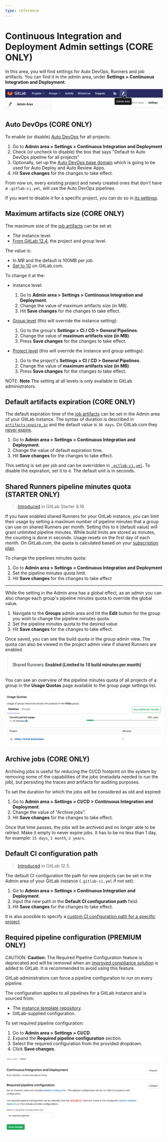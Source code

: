 ```yaml
---
type: reference
---
```


# Continuous Integration and Deployment Admin settings **(CORE ONLY)**

In this area, you will find settings for Auto DevOps, Runners and job artifacts.
You can find it in the admin area, under **Settings > Continuous Integration and Deployment**.

![Admin area settings button](../img/admin_area_settings_button.png)

## Auto DevOps **(CORE ONLY)**

To enable (or disable) [Auto DevOps](../../../topics/autodevops/index.md)
for all projects:

1. Go to **Admin area > Settings > Continuous Integration and Deployment**
1. Check (or uncheck to disable) the box that says "Default to Auto DevOps pipeline for all projects"
1. Optionally, set up the [Auto DevOps base domain](../../../topics/autodevops/index.md#auto-devops-base-domain)
   which is going to be used for Auto Deploy and Auto Review Apps.
1. Hit **Save changes** for the changes to take effect.

From now on, every existing project and newly created ones that don't have a
`.gitlab-ci.yml`, will use the Auto DevOps pipelines.

If you want to disable it for a specific project, you can do so in
[its settings](../../../topics/autodevops/index.md#enablingdisabling-auto-devops).

## Maximum artifacts size **(CORE ONLY)**

The maximum size of the [job artifacts](../../../administration/job_artifacts.md)
can be set at:

- The instance level.
- [From GitLab 12.4](https://gitlab.com/gitlab-org/gitlab/issues/21688), the project and group level.

The value is:

- In *MB* and the default is 100MB per job.
- [Set to 1G](../../gitlab_com/index.md#gitlab-cicd) on GitLab.com.

To change it at the:

- Instance level:

   1. Go to **Admin area > Settings > Continuous Integration and Deployment**.
   1. Change the value of maximum artifacts size (in MB).
   1. Hit **Save changes** for the changes to take effect.

- [Group level](../../group/index.md#group-settings) (this will override the instance setting):

  1. Go to the group's **Settings > CI / CD > General Pipelines**.
  1. Change the value of **maximum artifacts size (in MB)**.
  1. Press **Save changes** for the changes to take effect.

- [Project level](../../project/pipelines/settings.md) (this will override the instance and group settings):

  1. Go to the project's **Settings > CI / CD > General Pipelines**.
  1. Change the value of **maximum artifacts size (in MB)**.
  1. Press **Save changes** for the changes to take effect.

NOTE: **Note**
The setting at all levels is only available to GitLab administrators.

## Default artifacts expiration **(CORE ONLY)**

The default expiration time of the [job artifacts](../../../administration/job_artifacts.md)
can be set in the Admin area of your GitLab instance. The syntax of duration is
described in [`artifacts:expire_in`](../../../ci/yaml/README.md#artifactsexpire_in)
and the default value is `30 days`. On GitLab.com they
[never expire](../../gitlab_com/index.md#gitlab-cicd).

1. Go to **Admin area > Settings > Continuous Integration and Deployment**.
1. Change the value of default expiration time.
1. Hit **Save changes** for the changes to take effect.

This setting is set per job and can be overridden in
[`.gitlab-ci.yml`](../../../ci/yaml/README.md#artifactsexpire_in).
To disable the expiration, set it to `0`. The default unit is in seconds.

## Shared Runners pipeline minutes quota **(STARTER ONLY)**

> [Introduced](https://gitlab.com/gitlab-org/gitlab/merge_requests/1078)
in GitLab Starter 8.16.

If you have enabled shared Runners for your GitLab instance, you can limit their
usage by setting a maximum number of pipeline minutes that a group can use on
shared Runners per month. Setting this to `0` (default value) will grant
unlimited pipeline minutes. While build limits are stored as minutes, the
counting is done in seconds. Usage resets on the first day of each month.
On GitLab.com, the quota is calculated based on your
[subscription plan](https://about.gitlab.com/pricing/#gitlab-com).

To change the pipelines minutes quota:

1. Go to **Admin area > Settings > Continuous Integration and Deployment**
1. Set the pipeline minutes quota limit.
1. Hit **Save changes** for the changes to take effect

---

While the setting in the Admin area has a global effect, as an admin you can
also change each group's pipeline minutes quota to override the global value.

1. Navigate to the **Groups** admin area and hit the **Edit** button for the
   group you wish to change the pipeline minutes quota.
1. Set the pipeline minutes quota to the desired value
1. Hit **Save changes** for the changes to take effect.

Once saved, you can see the build quota in the group admin view.
The quota can also be viewed in the project admin view if shared Runners
are enabled.

![Project admin info](img/admin_project_quota_view.png)

You can see an overview of the pipeline minutes quota of all projects of
a group in the **Usage Quotas** page available to the group page settings list.

![Group pipelines quota](img/group_pipelines_quota.png)

## Archive jobs **(CORE ONLY)**

Archiving jobs is useful for reducing the CI/CD footprint on the system by
removing some of the capabilities of the jobs (metadata needed to run the job),
but persisting the traces and artifacts for auditing purposes.

To set the duration for which the jobs will be considered as old and expired:

1. Go to **Admin area > Settings > CI/CD > Continuous Integration and Deployment**.
1. Change the value of "Archive jobs".
1. Hit **Save changes** for the changes to take effect.

Once that time passes, the jobs will be archived and no longer able to be
retried. Make it empty to never expire jobs. It has to be no less than 1 day,
for example: <code>15 days</code>, <code>1 month</code>, <code>2 years</code>.

## Default CI configuration path

> [Introduced](https://gitlab.com/gitlab-org/gitlab/merge_requests/18073) in GitLab 12.5.

The default CI configuration file path for new projects can be set in the Admin
area of your GitLab instance (`.gitlab-ci.yml` if not set):

1. Go to **Admin area > Settings > Continuous Integration and Deployment**.
1. Input the new path in the **Default CI configuration path** field.
1. Hit **Save changes** for the changes to take effect.

It is also possible to specify a [custom CI configuration path for a specific project](../../project/pipelines/settings.md#custom-ci-configuration-path).

<!-- ## Troubleshooting

Include any troubleshooting steps that you can foresee. If you know beforehand what issues
one might have when setting this up, or when something is changed, or on upgrading, it's
important to describe those, too. Think of things that may go wrong and include them here.
This is important to minimize requests for support, and to avoid doc comments with
questions that you know someone might ask.

Each scenario can be a third-level heading, e.g. `### Getting error message X`.
If you have none to add when creating a doc, leave this section in place
but commented out to help encourage others to add to it in the future. -->

## Required pipeline configuration **(PREMIUM ONLY)**

CAUTION: **Caution:**
The Required Pipeline Configuration feature is deprecated and will be removed when an
[improved compliance solution](https://gitlab.com/gitlab-org/gitlab/issues/34830)
is added to GitLab. It is recommended to avoid using this feature.

GitLab administrators can force a pipeline configuration to run on every
pipeline.

The configuration applies to all pipelines for a GitLab instance and is
sourced from:

- The [instance template repository](instance_template_repository.md).
- GitLab-supplied configuration.

To set required pipeline configuration:

1. Go to **Admin area > Settings > CI/CD**.
1. Expand the **Required pipeline configuration** section.
1. Select the required configuration from the provided dropdown.
1. Click **Save changes**.

![Required pipeline](img/admin_required_pipeline.png)
